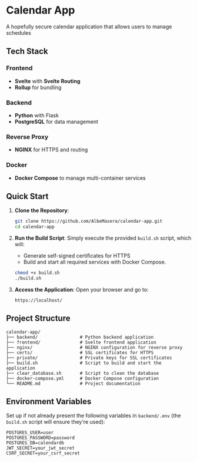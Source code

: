 # Calendar App

A hopefully secure calendar application that allows users to manage schedules


## Tech Stack

### Frontend
- **Svelte** with **Svelte Routing**
- **Rollup** for bundling

### Backend
- **Python** with Flask
- **PostgreSQL** for data management

### Reverse Proxy
- **NGINX** for HTTPS and routing

### Docker
- **Docker Compose** to manage multi-container services

## Quick Start

1. **Clone the Repository**:
   ```bash
   git clone https://github.com/AlbeMasera/calendar-app.git
   cd calendar-app
   ```

2. **Run the Build Script**:
   Simply execute the provided `build.sh` script, which will:
   - Generate self-signed certificates for HTTPS
   - Build and start all required services with Docker Compose.

   ```bash
   chmod +x build.sh
   ./build.sh
   ```

3. **Access the Application**:
   Open your browser and go to:
   ```plaintext
   https://localhost/
   ```

## Project Structure

```plaintext
calendar-app/
├── backend/                # Python backend application
├── frontend/               # Svelte frontend application
├── nginx/                  # NGINX configuration for reverse proxy
├── certs/                  # SSL certificates for HTTPS
├── private/                # Private keys for SSL certificates
├── build.sh                # Script to build and start the application
├── clear_database.sh       # Script to clean the database
├── docker-compose.yml      # Docker Compose configuration
└── README.md               # Project documentation
```

## Environment Variables

Set up if not already present the following variables in `backend/.env` (the `build.sh` script will ensure they're used):

```plaintext
POSTGRES_USER=user
POSTGRES_PASSWORD=password
POSTGRES_DB=calendardb
JWT_SECRET=your_jwt_secret
CSRF_SECRET=your_csrf_secret
```


